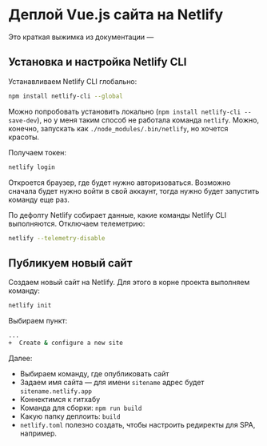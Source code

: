 # Деплой Vue.js сайта на Netlify

Это краткая выжимка из документации — [](https://docs.netlify.com/cli/get-started/)

## Установка и настройка Netlify CLI

Устанавливаем Netlify CLI глобально:

```bash
npm install netlify-cli --global
```

Можно попробовать установить локально (`npm install netlify-cli --save-dev`), но у меня таким способ не работала команда `netlify`. Можно, конечно, запускать как `./node_modules/.bin/netlify`, но хочется красоты.

Получаем токен:

```bash
netlify login
```

Откроется браузер, где будет нужно авторизоваться. Возможно сначала будет нужно войти в свой аккаунт, тогда нужно будет запустить команду еще раз.

По дефолту Netlify собирает данные, какие команды Netlify CLI выполняются. Отключаем телеметрию:

```bash
netlify --telemetry-disable
```

## Публикуем новый сайт

Создаем новый сайт на Netlify. Для этого в корне проекта выполняем команду:

```bash
netlify init
```

Выбираем пункт:

```bash
...
+  Create & configure a new site
```

Далее:

- Выбираем команду, где опубликовать сайт
- Задаем имя сайта — для имени `sitename` адрес будет `sitename.netlify.app`
- Коннектимся к гитхабу
- Команда для сборки: `npm run build`
- Какую папку деплоить: `build`
- `netlify.toml` полезно создать, чтобы настроить редиректы для SPA, например.
